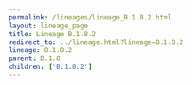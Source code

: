 ```yaml
---
permalink: /lineages/lineage_B.1.8.2.html
layout: lineage_page
title: Lineage B.1.8.2
redirect_to: ../lineage.html?lineage=B.1.8.2
lineage: B.1.8.2
parent: B.1.8
children: ['B.1.8.2']
---
```

